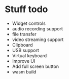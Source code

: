 # Stuff todo

* Widget controls
* audio recording support
* file transfer
* video streaming support
* Clipboard
* USB support
* Virtual keyboard
* Improve UI
* Add full screen button
* wasm build
